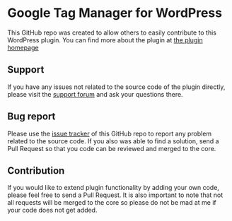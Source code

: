Google Tag Manager for WordPress
================================
This GitHub repo was created to allow others to easily contribute to this WordPress plugin. You can find more about the plugin at [the plugin homepage](https://gtm4wp.com/)

Support
-------
If you have any issues not related to the source code of the plugin directly, please visit the [support forum](https://wordpress.org/plugins/duracelltomi-google-tag-manager/) and ask your questions there.

Bug report
----------
Please use the [issue tracker](https://github.com/duracelltomi/gtm4wp/issues/new) of this GitHub repo to report any problem related to the source code. If you also was able to find a solution, send a Pull Request so that you code can be reviewed and merged to the core.

Contribution
------------
If you would like to extend plugin functionality by adding your own code, please feel free to send a Pull Request. It is also important to note that not all requests will be merged to the core so please do not be mad at me if your code does not get added.
